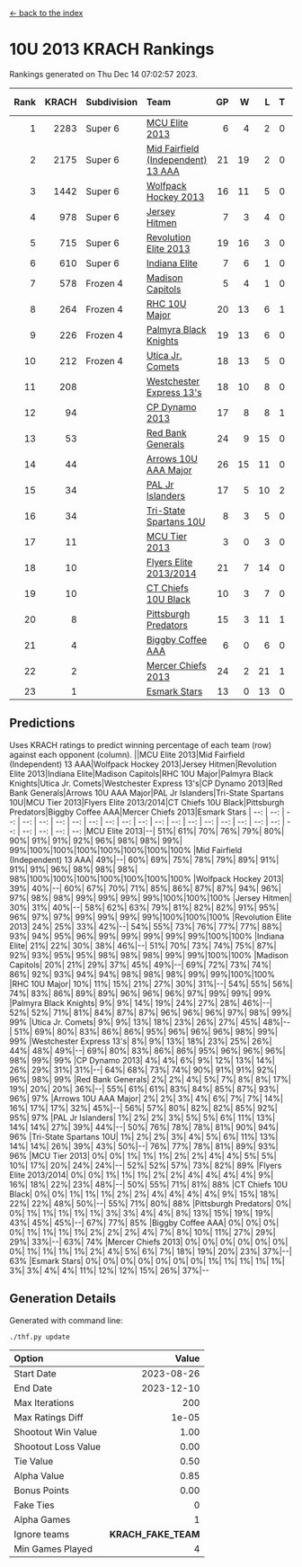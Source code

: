 [<- back to the index](readme.md)
# 10U 2013 KRACH Rankings
Rankings generated on Thu Dec 14 07:02:57 2023.

Rank|KRACH|Subdivision|Team|GP|W|L|T|OTW|OTL|SoS|Exp Wins|Win Diff
---:|---:|:---|:---|---:|---:|---:|---:|---:|---:|---:|---:|---:
1|2283|Super 6|[MCU Elite 2013](https://gamesheetstats.com/seasons/3664/teams/140889/schedule)|6|4|2|0|0|0|1104|4.8|-0.0
2|2175|Super 6|[Mid Fairfield (Independent) 13 AAA](https://gamesheetstats.com/seasons/3664/teams/140891/schedule)|21|19|2|0|2|0|288|19.8|-0.0
3|1442|Super 6|[Wolfpack Hockey 2013](https://gamesheetstats.com/seasons/3664/teams/140894/schedule)|16|11|5|0|0|1|915|11.8|-0.0
4|978|Super 6|[Jersey Hitmen](https://gamesheetstats.com/seasons/3664/teams/140893/schedule)|7|3|4|0|0|1|1501|3.8|-0.0
5|715|Super 6|[Revolution Elite 2013](https://gamesheetstats.com/seasons/3664/teams/140904/schedule)|19|16|3|0|2|0|331|16.8|-0.0
6|610|Super 6|[Indiana Elite](https://gamesheetstats.com/seasons/3664/teams/144358/schedule)|7|6|1|0|0|0|159|6.9|0.0
7|578|Frozen 4|[Madison Capitols](https://gamesheetstats.com/seasons/3664/teams/162460/schedule)|5|4|1|0|1|0|216|4.9|0.0
8|264|Frozen 4|[RHC 10U Major](https://gamesheetstats.com/seasons/3664/teams/140895/schedule)|20|13|6|1|1|2|478|14.3|-0.0
9|226|Frozen 4|[Palmyra Black Knights](https://gamesheetstats.com/seasons/3664/teams/140906/schedule)|19|13|6|0|0|1|342|13.8|-0.0
10|212|Frozen 4|[Utica Jr. Comets](https://gamesheetstats.com/seasons/3664/teams/140900/schedule)|18|13|5|0|3|0|101|13.8|-0.0
11|208||[Westchester Express 13's](https://gamesheetstats.com/seasons/3664/teams/140899/schedule)|18|10|8|0|0|2|416|10.8|-0.0
12|94||[CP Dynamo 2013](https://gamesheetstats.com/seasons/3664/teams/140901/schedule)|17|8|8|1|1|1|384|9.3|-0.0
13|53||[Red Bank Generals](https://gamesheetstats.com/seasons/3664/teams/140896/schedule)|24|9|15|0|0|2|382|9.8|-0.0
14|44||[Arrows 10U AAA Major](https://gamesheetstats.com/seasons/3664/teams/140902/schedule)|26|15|11|0|0|1|227|15.8|-0.0
15|34||[PAL Jr Islanders](https://gamesheetstats.com/seasons/3664/teams/140903/schedule)|17|5|10|2|2|0|285|6.8|-0.0
16|34||[Tri-State Spartans 10U](https://gamesheetstats.com/seasons/3664/teams/144359/schedule)|8|3|5|0|0|1|334|3.9|0.0
17|11||[MCU Tier 2013](https://gamesheetstats.com/seasons/3664/teams/140890/schedule)|3|0|3|0|0|0|1112|0.9|0.0
18|10||[Flyers Elite 2013/2014](https://gamesheetstats.com/seasons/3664/teams/140898/schedule)|21|7|14|0|0|0|123|7.8|-0.0
19|10||[CT Chiefs 10U Black](https://gamesheetstats.com/seasons/3664/teams/140892/schedule)|10|3|7|0|0|0|52|3.8|-0.0
20|8||[Pittsburgh Predators](https://gamesheetstats.com/seasons/3664/teams/140907/schedule)|15|3|11|1|0|0|309|4.3|-0.0
21|4||[Biggby Coffee AAA](https://gamesheetstats.com/seasons/3664/teams/144357/schedule)|6|0|6|0|0|0|272|0.9|0.0
22|2||[Mercer Chiefs 2013](https://gamesheetstats.com/seasons/3664/teams/140897/schedule)|24|2|21|1|0|0|248|3.3|-0.0
23|1||[Esmark Stars](https://gamesheetstats.com/seasons/3664/teams/140905/schedule)|13|0|13|0|0|0|262|0.9|0.0

## Predictions
Uses KRACH ratings to predict winning percentage of each team (row) against each opponent (column).
||MCU Elite 2013|Mid Fairfield (Independent) 13 AAA|Wolfpack Hockey 2013|Jersey Hitmen|Revolution Elite 2013|Indiana Elite|Madison Capitols|RHC 10U Major|Palmyra Black Knights|Utica Jr. Comets|Westchester Express 13's|CP Dynamo 2013|Red Bank Generals|Arrows 10U AAA Major|PAL Jr Islanders|Tri-State Spartans 10U|MCU Tier 2013|Flyers Elite 2013/2014|CT Chiefs 10U Black|Pittsburgh Predators|Biggby Coffee AAA|Mercer Chiefs 2013|Esmark Stars
| --: | --: | --: | --: | --: | --: | --: | --: | --: | --: | --: | --: | --: | --: | --: | --: | --: | --: | --: | --: | --: | --: | --: | --: 
|MCU Elite 2013|--| 51%| 61%| 70%| 76%| 79%| 80%| 90%| 91%| 91%| 92%| 96%| 98%| 98%| 99%| 99%|100%|100%|100%|100%|100%|100%|100%
|Mid Fairfield (Independent) 13 AAA| 49%|--| 60%| 69%| 75%| 78%| 79%| 89%| 91%| 91%| 91%| 96%| 98%| 98%| 98%| 98%|100%|100%|100%|100%|100%|100%|100%
|Wolfpack Hockey 2013| 39%| 40%|--| 60%| 67%| 70%| 71%| 85%| 86%| 87%| 87%| 94%| 96%| 97%| 98%| 98%| 99%| 99%| 99%| 99%|100%|100%|100%
|Jersey Hitmen| 30%| 31%| 40%|--| 58%| 62%| 63%| 79%| 81%| 82%| 82%| 91%| 95%| 96%| 97%| 97%| 99%| 99%| 99%| 99%|100%|100%|100%
|Revolution Elite 2013| 24%| 25%| 33%| 42%|--| 54%| 55%| 73%| 76%| 77%| 77%| 88%| 93%| 94%| 95%| 96%| 99%| 99%| 99%| 99%| 99%|100%|100%
|Indiana Elite| 21%| 22%| 30%| 38%| 46%|--| 51%| 70%| 73%| 74%| 75%| 87%| 92%| 93%| 95%| 95%| 98%| 98%| 98%| 99%| 99%|100%|100%
|Madison Capitols| 20%| 21%| 29%| 37%| 45%| 49%|--| 69%| 72%| 73%| 74%| 86%| 92%| 93%| 94%| 94%| 98%| 98%| 98%| 99%| 99%|100%|100%
|RHC 10U Major| 10%| 11%| 15%| 21%| 27%| 30%| 31%|--| 54%| 55%| 56%| 74%| 83%| 86%| 89%| 89%| 96%| 96%| 96%| 97%| 99%| 99%| 99%
|Palmyra Black Knights|  9%|  9%| 14%| 19%| 24%| 27%| 28%| 46%|--| 52%| 52%| 71%| 81%| 84%| 87%| 87%| 96%| 96%| 96%| 97%| 98%| 99%| 99%
|Utica Jr. Comets|  9%|  9%| 13%| 18%| 23%| 26%| 27%| 45%| 48%|--| 51%| 69%| 80%| 83%| 86%| 86%| 95%| 96%| 96%| 96%| 98%| 99%| 99%
|Westchester Express 13's|  8%|  9%| 13%| 18%| 23%| 25%| 26%| 44%| 48%| 49%|--| 69%| 80%| 83%| 86%| 86%| 95%| 96%| 96%| 96%| 98%| 99%| 99%
|CP Dynamo 2013|  4%|  4%|  6%|  9%| 12%| 13%| 14%| 26%| 29%| 31%| 31%|--| 64%| 68%| 73%| 74%| 90%| 91%| 91%| 92%| 96%| 98%| 99%
|Red Bank Generals|  2%|  2%|  4%|  5%|  7%|  8%|  8%| 17%| 19%| 20%| 20%| 36%|--| 55%| 61%| 61%| 83%| 84%| 85%| 87%| 93%| 96%| 97%
|Arrows 10U AAA Major|  2%|  2%|  3%|  4%|  6%|  7%|  7%| 14%| 16%| 17%| 17%| 32%| 45%|--| 56%| 57%| 80%| 82%| 82%| 85%| 92%| 95%| 97%
|PAL Jr Islanders|  1%|  2%|  2%|  3%|  5%|  5%|  6%| 11%| 13%| 14%| 14%| 27%| 39%| 44%|--| 50%| 76%| 78%| 78%| 81%| 90%| 94%| 96%
|Tri-State Spartans 10U|  1%|  2%|  2%|  3%|  4%|  5%|  6%| 11%| 13%| 14%| 14%| 26%| 39%| 43%| 50%|--| 76%| 77%| 78%| 81%| 89%| 93%| 96%
|MCU Tier 2013|  0%|  0%|  1%|  1%|  1%|  2%|  2%|  4%|  4%|  5%|  5%| 10%| 17%| 20%| 24%| 24%|--| 52%| 52%| 57%| 73%| 82%| 89%
|Flyers Elite 2013/2014|  0%|  0%|  1%|  1%|  1%|  2%|  2%|  4%|  4%|  4%|  4%|  9%| 16%| 18%| 22%| 23%| 48%|--| 50%| 55%| 71%| 81%| 88%
|CT Chiefs 10U Black|  0%|  0%|  1%|  1%|  1%|  2%|  2%|  4%|  4%|  4%|  4%|  9%| 15%| 18%| 22%| 22%| 48%| 50%|--| 55%| 71%| 80%| 88%
|Pittsburgh Predators|  0%|  0%|  1%|  1%|  1%|  1%|  1%|  3%|  3%|  4%|  4%|  8%| 13%| 15%| 19%| 19%| 43%| 45%| 45%|--| 67%| 77%| 85%
|Biggby Coffee AAA|  0%|  0%|  0%|  0%|  1%|  1%|  1%|  1%|  2%|  2%|  2%|  4%|  7%|  8%| 10%| 11%| 27%| 29%| 29%| 33%|--| 63%| 74%
|Mercer Chiefs 2013|  0%|  0%|  0%|  0%|  0%|  0%|  0%|  1%|  1%|  1%|  1%|  2%|  4%|  5%|  6%|  7%| 18%| 19%| 20%| 23%| 37%|--| 63%
|Esmark Stars|  0%|  0%|  0%|  0%|  0%|  0%|  0%|  1%|  1%|  1%|  1%|  1%|  3%|  3%|  4%|  4%| 11%| 12%| 12%| 15%| 26%| 37%|--

## Generation Details

Generated with command line:
```
./thf.py update
```

| Option | Value |
| :----- | ----: |
| Start Date | 2023-08-26 |
| End Date | 2023-12-10 |
| Max Iterations | 200 |
| Max Ratings Diff | 1e-05 |
| Shootout Win Value | 1.00 |
| Shootout Loss Value | 0.00 |
| Tie Value | 0.50 |
| Alpha Value | 0.85 |
| Bonus Points | 0.00 |
| Fake Ties | 0 |
| Alpha Games | 1 |
| Ignore teams | __KRACH_FAKE_TEAM__ |
| Min Games Played | 4 |

